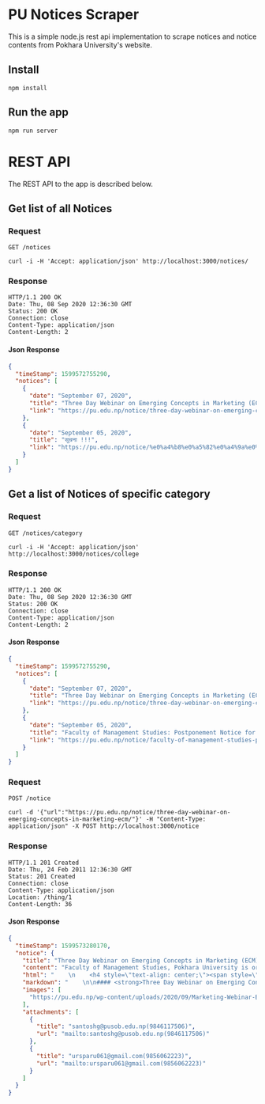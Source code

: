 # PU Notices Scraper

This is a simple node.js rest api implementation to scrape notices and notice contents from Pokhara University's website.

## Install

    npm install

## Run the app

    npm run server

# REST API

The REST API to the app is described below.

## Get list of all Notices

### Request

`GET /notices`

    curl -i -H 'Accept: application/json' http://localhost:3000/notices/

### Response

    HTTP/1.1 200 OK
    Date: Thu, 08 Sep 2020 12:36:30 GMT
    Status: 200 OK
    Connection: close
    Content-Type: application/json
    Content-Length: 2

#### Json Response

```json
{
  "timeStamp": 1599572755290,
  "notices": [
    {
      "date": "September 07, 2020",
      "title": "Three Day Webinar on Emerging Concepts in Marketing (ECM)",
      "link": "https://pu.edu.np/notice/three-day-webinar-on-emerging-concepts-in-marketing-ecm/"
    },
    {
      "date": "September 05, 2020",
      "title": "सूचना !!!",
      "link": "https://pu.edu.np/notice/%e0%a4%b8%e0%a5%82%e0%a4%9a%e0%a4%a8%e0%a4%be-4/"
    }
  ]
}
```

## Get a list of Notices of specific category

### Request

`GET /notices/category`

    curl -i -H 'Accept: application/json' http://localhost:3000/notices/college

### Response

    HTTP/1.1 200 OK
    Date: Thu, 08 Sep 2020 12:36:30 GMT
    Status: 200 OK
    Connection: close
    Content-Type: application/json
    Content-Length: 2

#### Json Response

```json
{
  "timeStamp": 1599572755290,
  "notices": [
    {
      "date": "September 07, 2020",
      "title": "Three Day Webinar on Emerging Concepts in Marketing (ECM)",
      "link": "https://pu.edu.np/notice/three-day-webinar-on-emerging-concepts-in-marketing-ecm/"
    },
    {
      "date": "September 05, 2020",
      "title": "Faculty of Management Studies: Postponement Notice for Admission",
      "link": "https://pu.edu.np/notice/faculty-of-management-studies-postponement-notice-for-admission/"
    }
  ]
}
```

### Request

`POST /notice`

    curl -d '{"url":"https://pu.edu.np/notice/three-day-webinar-on-emerging-concepts-in-marketing-ecm/"}' -H "Content-Type: application/json" -X POST http://localhost:3000/notice

### Response

    HTTP/1.1 201 Created
    Date: Thu, 24 Feb 2011 12:36:30 GMT
    Status: 201 Created
    Connection: close
    Content-Type: application/json
    Location: /thing/1
    Content-Length: 36

#### Json Response

```json
{
  "timeStamp": 1599573280170,
  "notice": {
    "title": "Three Day Webinar on Emerging Concepts in Marketing (ECM) ",
    "content": "Faculty of Management Studies, Pokhara University is organizing three day webinar on Emerging Concepts in Marketing (ECM) from 15th September – 17th September, 2020 in association with School of Business Alumni Relations. The webinar brings professors and experts of marketing from renowned higher education institutions of India together to share their ideas on emerging issues in marketing. The speakers are well trained in academia and have rich experience of working in the industry.The webinar is free to register and interested participants can register their names to Santosh Kumar Gurung at santoshg@pusob.edu.np(9846117506)  OR Pradeep Sapkota at ursparu061@gmail.com(9856062223) on or before 9th September, 2020.",
    "html": "    \n    <h4 style=\"text-align: center;\"><span style=\"color: #0000ff;\"><strong>Three Day Webinar on Emerging Concepts in Marketing (ECM) </strong></span></h4>\n<p style=\"text-align: justify;\"><strong>Faculty of Management Studies, Pokhara University is organizing three day webinar on Emerging Concepts in Marketing (ECM) from 15<sup>th</sup> September – 17<sup>th</sup> September, 2020 in association with School of Business Alumni Relations. The webinar brings professors and experts of marketing from renowned higher education institutions of India together to share their ideas on emerging issues in marketing. The speakers are well trained in academia and have rich experience of working in the industry.</strong></p>\n<p style=\"text-align: justify;\"><strong>The webinar is free to register and interested participants can register their names to Santosh Kumar Gurung at <a href=\"mailto:santoshg@pusob.edu.np(9846117506)\">santoshg@pusob.edu.np(9846117506)</a>  OR Pradeep Sapkota at <a href=\"mailto:ursparu061@gmail.com(9856062223)\">ursparu061@gmail.com(9856062223)</a> on or before 9<sup>th</sup> September, 2020.</strong></p>\n<p><img class=\"alignnone wp-image-26768 size-large\" src=\"https://pu.edu.np/wp-content/uploads/2020/09/Marketing-Webinar-Banner-768x1024.jpg\" alt width=\"768\" height=\"1024\" srcset=\"https://pu.edu.np/wp-content/uploads/2020/09/Marketing-Webinar-Banner-768x1024.jpg 768w, https://pu.edu.np/wp-content/uploads/2020/09/Marketing-Webinar-Banner-225x300.jpg 225w, https://pu.edu.np/wp-content/uploads/2020/09/Marketing-Webinar-Banner.jpg 900w\" sizes=\"(max-width: 768px) 100vw, 768px\"></p>\n            \n  ",
    "markdown": "    \n\n#### <strong>Three Day Webinar on Emerging Concepts in Marketing (ECM) </strong>\n\n**Faculty of Management Studies, Pokhara University is organizing three day webinar on Emerging Concepts in Marketing (ECM) from 15<sup>th</sup> September – 17<sup>th</sup> September, 2020 in association with School of Business Alumni Relations. The webinar brings professors and experts of marketing from renowned higher education institutions of India together to share their ideas on emerging issues in marketing. The speakers are well trained in academia and have rich experience of working in the industry.**\n\n**The webinar is free to register and interested participants can register their names to Santosh Kumar Gurung at [santoshg@pusob.edu.np(9846117506)](mailto:santoshg@pusob.edu.np(9846117506))  OR Pradeep Sapkota at [ursparu061@gmail.com(9856062223)](mailto:ursparu061@gmail.com(9856062223)) on or before 9<sup>th</sup> September, 2020.**\n\n![](https://pu.edu.np/wp-content/uploads/2020/09/Marketing-Webinar-Banner-768x1024.jpg)\n",
    "images": [
      "https://pu.edu.np/wp-content/uploads/2020/09/Marketing-Webinar-Banner-768x1024.jpg"
    ],
    "attachments": [
      {
        "title": "santoshg@pusob.edu.np(9846117506)",
        "url": "mailto:santoshg@pusob.edu.np(9846117506)"
      },
      {
        "title": "ursparu061@gmail.com(9856062223)",
        "url": "mailto:ursparu061@gmail.com(9856062223)"
      }
    ]
  }
}
```
